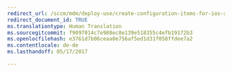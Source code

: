 ```yaml
---
redirect_url: /sccm/mdm/deploy-use/create-configuration-items-for-ios-and-mac-os-x-devices-managed-without-the-client
redirect_document_id: TRUE
ms.translationtype: Human Translation
ms.sourcegitcommit: f9097014c7e988ec8e139e518355c4efb19172b3
ms.openlocfilehash: e3761d7b06ceaa0e756af5ed1d31f058ffdee7a2
ms.contentlocale: de-de
ms.lasthandoff: 05/17/2017

---
```


